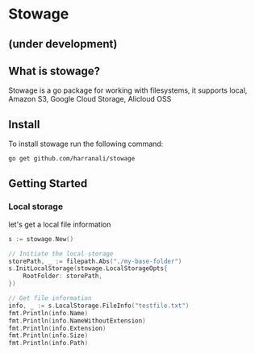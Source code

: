 # Stowage
## (under development)

## What is stowage?
Stowage is a go package for working with filesystems, it supports local, Amazon S3, Google Cloud Storage, Alicloud OSS

## Install
To install stowage run the following command: 
```bash
go get github.com/harranali/stowage
```
## Getting Started 

### Local storage
let's get a local file information
```go
s := stowage.New()

// Initiate the local storage
storePath, _ := filepath.Abs("./my-base-folder")
s.InitLocalStorage(stowage.LocalStorageOpts{
    RootFolder: storePath,
})

// Get file information
info, _ := s.LocalStorage.FileInfo("testfile.txt")
fmt.Println(info.Name)
fmt.Println(info.NameWithoutExtension)
fmt.Println(info.Extension)
fmt.Println(info.Size)
fmt.Println(info.Path)
```